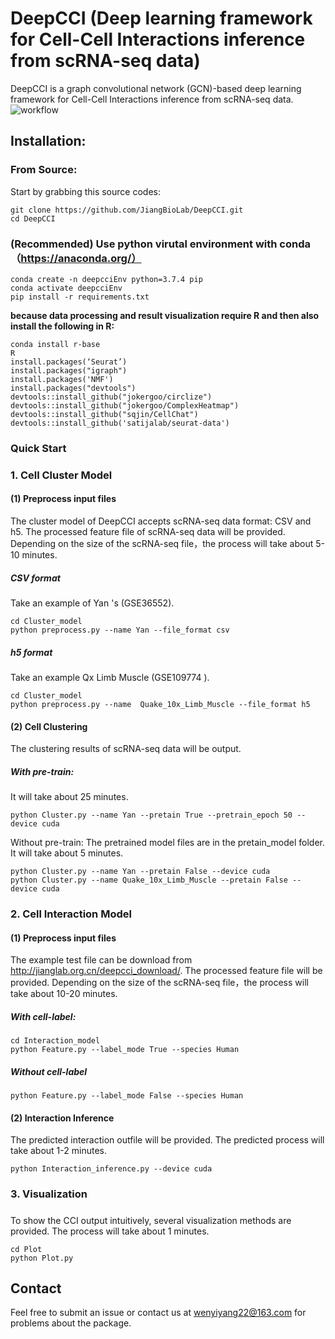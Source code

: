 # DeepCCI (Deep learning framework for Cell-Cell Interactions inference from scRNA-seq data)

DeepCCI is a graph convolutional network (GCN)-based deep learning framework for Cell-Cell Interactions inference from scRNA-seq data.
![workflow](https://user-images.githubusercontent.com/72069543/169433397-ff34dce1-717f-446e-8b0a-0e1b5ccf6da6.png)


## Installation:

### From Source:

Start by grabbing this source codes:

```
git clone https://github.com/JiangBioLab/DeepCCI.git
cd DeepCCI
```

###  (Recommended) Use python virutal environment with conda（https://anaconda.org/）

```
conda create -n deepcciEnv python=3.7.4 pip
conda activate deepcciEnv
pip install -r requirements.txt
```

**because data processing and result visualization require R and then also install the following in R:** 

```
conda install r-base
R
install.packages(‘Seurat’)
install.packages("igraph")
install.packages('NMF')
install.packages("devtools")
devtools::install_github("jokergoo/circlize")
devtools::install_github("jokergoo/ComplexHeatmap")
devtools::install_github("sqjin/CellChat")
devtools::install_github('satijalab/seurat-data')
```

### 
### Quick Start

### 1. Cell Cluster Model

#### **(1) Preprocess input files**

The cluster model of DeepCCI accepts scRNA-seq data format: CSV and h5. The processed feature file of scRNA-seq data will be provided. Depending on the size of the scRNA-seq file，the process will take about 5-10 minutes.

##### CSV format

Take an example of Yan 's  (GSE36552). 

```
cd Cluster_model
python preprocess.py --name Yan --file_format csv
```

##### h5 format

Take an example Qx Limb Muscle (GSE109774 ).

```
cd Cluster_model
python preprocess.py --name  Quake_10x_Limb_Muscle --file_format h5
```

#### (2) Cell Clustering
The clustering results of scRNA-seq data will be output. 
##### With pre-train:
It will take about 25 minutes.
```
python Cluster.py --name Yan --pretain True --pretrain_epoch 50 --device cuda
```

Without pre-train:
The pretrained model files are in the pretain_model folder.
It will take about 5 minutes.
```
python Cluster.py --name Yan --pretain False --device cuda
python Cluster.py --name Quake_10x_Limb_Muscle --pretain False --device cuda
```

### 2. Cell Interaction Model

#### **(1) Preprocess input files**

The example test file can be download from  http://jianglab.org.cn/deepcci_download/.
The processed feature file will be provided. Depending on the size of the scRNA-seq file，the process will take about 10-20 minutes.

##### With cell-label:

```
cd Interaction_model
python Feature.py --label_mode True --species Human
```

##### Without cell-label

```
python Feature.py --label_mode False --species Human
```

#### (2) Interaction Inference
The predicted interaction outfile will be provided. The predicted process will take about 1-2 minutes.
```
python Interaction_inference.py --device cuda 
```

### 3. Visualization

#####
To show the CCI output intuitively, several visualization methods are provided. The process will take about 1 minutes.
```
cd Plot
python Plot.py
```

## Contact

Feel free to submit an issue or contact us at wenyiyang22@163.com for problems about the package.
